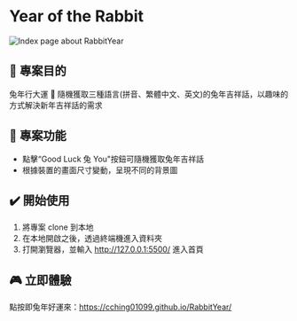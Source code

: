 # Year of the Rabbit

![Index page about RabbitYear](./images/RabbitYear_imagedemo.png)

## 📌 專案目的

兔年行大運 🐰 隨機獲取三種語言(拼音、繁體中文、英文)的兔年吉祥話，以趣味的方式解決新年吉祥話的需求

## 🎯 專案功能

- 點擊“Good Luck 兔 You"按鈕可隨機獲取兔年吉祥話
- 根據裝置的畫面尺寸變動，呈現不同的背景圖

## ✔️ 開始使用

1. 將專案 clone 到本地
2. 在本地開啟之後，透過終端機進入資料夾
3. 打開瀏覽器，並輸入 http://127.0.0.1:5500/ 進入首頁

## 🎮 立即體驗

點按即兔年好運來：https://cching01099.github.io/RabbitYear/
